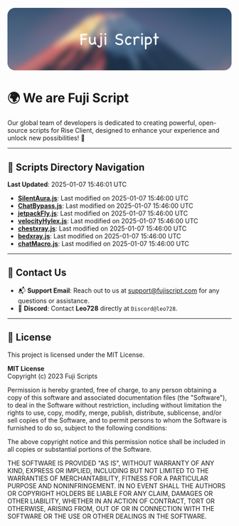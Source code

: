 ![Banner](.github/b.webp)

# 🌍 **We are Fuji Script**

Our global team of developers is dedicated to creating powerful, open-source scripts for Rise Client, designed to enhance your experience and unlock new possibilities! 🌟

---
<!-- SCRIPTS_NAVIGATION_START -->
## 📂 **Scripts Directory Navigation**

**Last Updated**: 2025-01-07 15:46:01 UTC

- **[SilentAura.js](scripts/SilentAura.js)**: Last modified on 2025-01-07 15:46:00 UTC
- **[ChatBypass.js](scripts/ChatBypass.js)**: Last modified on 2025-01-07 15:46:00 UTC
- **[jetpackFly.js](scripts/jetpackFly.js)**: Last modified on 2025-01-07 15:46:00 UTC
- **[velocityHylex.js](scripts/velocityHylex.js)**: Last modified on 2025-01-07 15:46:00 UTC
- **[chestxray.js](scripts/chestxray.js)**: Last modified on 2025-01-07 15:46:00 UTC
- **[bedxray.js](scripts/bedxray.js)**: Last modified on 2025-01-07 15:46:00 UTC
- **[chatMacro.js](scripts/chatMacro.js)**: Last modified on 2025-01-07 15:46:00 UTC

<!-- SCRIPTS_NAVIGATION_END -->

---

## 💬 **Contact Us**  
- 📬 **Support Email**: Reach out to us at [support@fujiscript.com](mailto:support@fujiscript.com) for any questions or assistance.  
- 💬 **Discord**: Contact **Leo728** directly at `Discord@leo728`.

---

## 📜 **License**

This project is licensed under the MIT License.  

**MIT License**  
Copyright (c) 2023 Fuji Scripts  

Permission is hereby granted, free of charge, to any person obtaining a copy of this software and associated documentation files (the "Software"), to deal in the Software without restriction, including without limitation the rights to use, copy, modify, merge, publish, distribute, sublicense, and/or sell copies of the Software, and to permit persons to whom the Software is furnished to do so, subject to the following conditions:  

The above copyright notice and this permission notice shall be included in all copies or substantial portions of the Software.  

THE SOFTWARE IS PROVIDED "AS IS", WITHOUT WARRANTY OF ANY KIND, EXPRESS OR IMPLIED, INCLUDING BUT NOT LIMITED TO THE WARRANTIES OF MERCHANTABILITY, FITNESS FOR A PARTICULAR PURPOSE AND NONINFRINGEMENT. IN NO EVENT SHALL THE AUTHORS OR COPYRIGHT HOLDERS BE LIABLE FOR ANY CLAIM, DAMAGES OR OTHER LIABILITY, WHETHER IN AN ACTION OF CONTRACT, TORT OR OTHERWISE, ARISING FROM, OUT OF OR IN CONNECTION WITH THE SOFTWARE OR THE USE OR OTHER DEALINGS IN THE SOFTWARE.  
